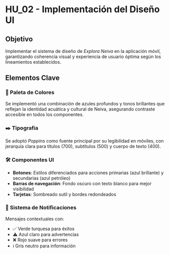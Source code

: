 # **HU_02 - Implementación del Diseño UI**

## **Objetivo**

Implementar el sistema de diseño de _Explora Neiva_ en la aplicación móvil, garantizando coherencia visual y experiencia de usuario óptima según los lineamientos establecidos.

## **Elementos Clave**

### **🎨 Paleta de Colores**

Se implementó una combinación de azules profundos y tonos brillantes que reflejan la identidad acuática y cultural de Neiva, asegurando contraste accesible en todos los componentes.

### **✒️ Tipografía**

Se adoptó _Poppins_ como fuente principal por su legibilidad en móviles, con jerarquía clara para títulos (700), subtítulos (500) y cuerpo de texto (400).

### **🛠 Componentes UI**

- **Botones**: Estilos diferenciados para acciones primarias (azul brillante) y secundarias (azul petróleo)
- **Barras de navegación**: Fondo oscuro con texto blanco para mejor visibilidad
- **Tarjetas**: Sombreado sutil y bordes redondeados

### **💬 Sistema de Notificaciones**

Mensajes contextuales con:

- ✅ Verde turquesa para éxitos
- ⚠ Azul claro para advertencias
- ❌ Rojo suave para errores
- ℹ Gris neutro para información
